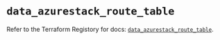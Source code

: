 # `data_azurestack_route_table`

Refer to the Terraform Registory for docs: [`data_azurestack_route_table`](https://www.terraform.io/docs/providers/azurestack/d/route_table).
